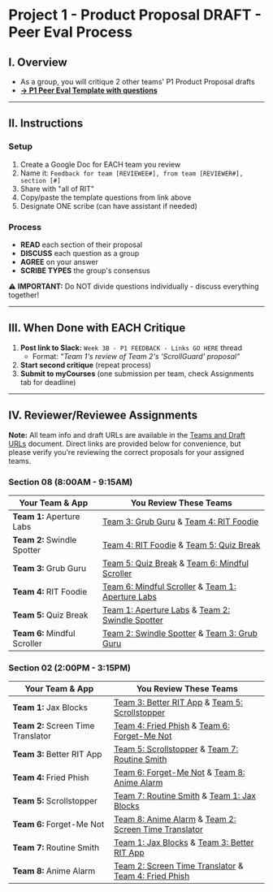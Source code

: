 # Project 1 - Product Proposal DRAFT - Peer Eval Process

## I. Overview
- As a group, you will critique 2 other teams' P1 Product Proposal drafts
- **[→ P1 Peer Eval Template with questions](https://docs.google.com/document/d/1CAPF8K9el4CezmS6bWnHoLaBGgV3lhGh40rxWIcxGd8/edit?usp=sharing)**

---

## II. Instructions

### Setup
1. Create a Google Doc for EACH team you review
2. Name it: `Feedback for team [REVIEWEE#], from team [REVIEWER#], section [#]`
3. Share with "all of RIT" 
4. Copy/paste the template questions from link above
5. Designate ONE scribe (can have assistant if needed)

### Process
- **READ** each section of their proposal
- **DISCUSS** each question as a group
- **AGREE** on your answer
- **SCRIBE TYPES** the group's consensus

⚠️ **IMPORTANT:** Do NOT divide questions individually - discuss everything together!

---

## III. When Done with EACH Critique

1. **Post link to Slack:** `Week 3B - P1 FEEDBACK - Links GO HERE` thread
   - Format: *"Team 1's review of Team 2's 'ScrollGuard' proposal"*
2. **Start second critique** (repeat process)
3. **Submit to myCourses** (one submission per team, check Assignments tab for deadline)

---

## IV. Reviewer/Reviewee Assignments

**Note:** All team info and draft URLs are available in the [Teams and Draft URLs](https://github.com/jptweb/IGME-110-Fall-2025/blob/main/documents/p1-teams-and-ideas.md) document. Direct links are provided below for convenience, but please verify you're reviewing the correct proposals for your assigned teams.

### Section 08 (8:00AM - 9:15AM)

| Your Team & App | You Review These Teams |
|-----------------|------------------------|
| **Team 1:** Aperture Labs | [Team 3: Grub Guru](https://docs.google.com/document/d/18bAXx405mIC8jAymihIgWySjjlv85rPFgO6X7xa3DgM/) & [Team 4: RIT Foodie](https://docs.google.com/document/d/1EDiXIhL8cJ7KtnAo05qBmIZmqpuyVdQlh7lfk9bYJH8/) |
| **Team 2:** Swindle Spotter | [Team 4: RIT Foodie](https://docs.google.com/document/d/1EDiXIhL8cJ7KtnAo05qBmIZmqpuyVdQlh7lfk9bYJH8/) & [Team 5: Quiz Break](https://docs.google.com/document/d/1Ua3Nd0y-F_80uL8mYBRE-KN76vgmefjvaho1UvvAY7s) |
| **Team 3:** Grub Guru | [Team 5: Quiz Break](https://docs.google.com/document/d/1Ua3Nd0y-F_80uL8mYBRE-KN76vgmefjvaho1UvvAY7s) & [Team 6: Mindful Scroller](https://docs.google.com/document/d/1L4zmpzelJtDFfu2UklAO_pUOW6iXDKr9fy3_R9fdbKc/) |
| **Team 4:** RIT Foodie | [Team 6: Mindful Scroller](https://docs.google.com/document/d/1L4zmpzelJtDFfu2UklAO_pUOW6iXDKr9fy3_R9fdbKc/) & [Team 1: Aperture Labs](https://docs.google.com/document/d/1VMTbZtnElCD6XwI65QXv_4SIvf13hh4co7fkjv-z4yE/) |
| **Team 5:** Quiz Break | [Team 1: Aperture Labs](https://docs.google.com/document/d/1VMTbZtnElCD6XwI65QXv_4SIvf13hh4co7fkjv-z4yE/) & [Team 2: Swindle Spotter](https://docs.google.com/document/d/13x2v34iebp9jWjwBtkZFW567yzXpVrofGAZ8XNf_2HM/) |
| **Team 6:** Mindful Scroller | [Team 2: Swindle Spotter](https://docs.google.com/document/d/13x2v34iebp9jWjwBtkZFW567yzXpVrofGAZ8XNf_2HM/) & [Team 3: Grub Guru](https://docs.google.com/document/d/18bAXx405mIC8jAymihIgWySjjlv85rPFgO6X7xa3DgM/) |

### Section 02 (2:00PM - 3:15PM)

| Your Team & App | You Review These Teams |
|-----------------|------------------------|
| **Team 1:** Jax Blocks | [Team 3: Better RIT App](https://docs.google.com/document/d/19BEb0MzXGNIjpljd0S9bNewUlm_tebFjw22uZOMDIdk/) & [Team 5: Scrollstopper](https://docs.google.com/document/d/1YorpqJY7THrlZZPV_U18RbwwAAn9zVwHmcDghvFT4xw/) |
| **Team 2:** Screen Time Translator | [Team 4: Fried Phish](https://docs.google.com/document/d/1gnnVBSm4SMH2FDTAhZ26Muevn9XyyLVEztM3Vwq3hPE/) & [Team 6: Forget-Me Not](https://docs.google.com/document/d/1yOMXf8iWZyAOXdVjtSJqfzSHqFWP34PJ-X0eFVskXLk/) |
| **Team 3:** Better RIT App | [Team 5: Scrollstopper](https://docs.google.com/document/d/1YorpqJY7THrlZZPV_U18RbwwAAn9zVwHmcDghvFT4xw/) & [Team 7: Routine Smith](https://docs.google.com/document/d/13okHs4zNYqvwhy4dLfKTuFwLyu9vzUK5ohkRlm2-bRs/) |
| **Team 4:** Fried Phish | [Team 6: Forget-Me Not](https://docs.google.com/document/d/1yOMXf8iWZyAOXdVjtSJqfzSHqFWP34PJ-X0eFVskXLk/) & [Team 8: Anime Alarm](https://docs.google.com/document/d/18sY8b6NHwszvQt2GGiIKRj8xKX0rDgyQtUzIqpJLhjk/) |
| **Team 5:** Scrollstopper | [Team 7: Routine Smith](https://docs.google.com/document/d/13okHs4zNYqvwhy4dLfKTuFwLyu9vzUK5ohkRlm2-bRs/) & [Team 1: Jax Blocks](https://docs.google.com/document/d/1uyOmdjpx-geHPPX0k4hmrqWbKjbDA9c2FwQTN2P2B6g/) |
| **Team 6:** Forget-Me Not | [Team 8: Anime Alarm](https://docs.google.com/document/d/18sY8b6NHwszvQt2GGiIKRj8xKX0rDgyQtUzIqpJLhjk/) & [Team 2: Screen Time Translator](https://docs.google.com/document/d/1XstQ49QCPe1aUzVYF43APhCZiIF8HvDCLbBDodLuuck/) |
| **Team 7:** Routine Smith | [Team 1: Jax Blocks](https://docs.google.com/document/d/1uyOmdjpx-geHPPX0k4hmrqWbKjbDA9c2FwQTN2P2B6g/) & [Team 3: Better RIT App](https://docs.google.com/document/d/19BEb0MzXGNIjpljd0S9bNewUlm_tebFjw22uZOMDIdk/) |
| **Team 8:** Anime Alarm | [Team 2: Screen Time Translator](https://docs.google.com/document/d/1XstQ49QCPe1aUzVYF43APhCZiIF8HvDCLbBDodLuuck/) & [Team 4: Fried Phish](https://docs.google.com/document/d/1gnnVBSm4SMH2FDTAhZ26Muevn9XyyLVEztM3Vwq3hPE/) |

